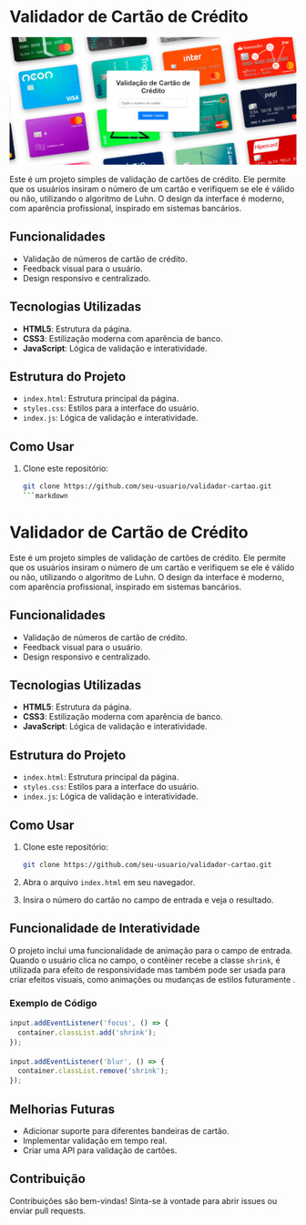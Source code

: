 # Validador de Cartão de Crédito

![Validador de Cartão de Crédito](./assets/images/Validação-de-Cartão-CAPA.png)

Este é um projeto simples de validação de cartões de crédito. Ele permite que os usuários insiram o número de um cartão e verifiquem se ele é válido ou não, utilizando o algoritmo de Luhn. O design da interface é moderno, com aparência profissional, inspirado em sistemas bancários.

## Funcionalidades

- Validação de números de cartão de crédito.
- Feedback visual para o usuário.
- Design responsivo e centralizado.

## Tecnologias Utilizadas

- **HTML5**: Estrutura da página.
- **CSS3**: Estilização moderna com aparência de banco.
- **JavaScript**: Lógica de validação e interatividade.

## Estrutura do Projeto

- `index.html`: Estrutura principal da página.
- `styles.css`: Estilos para a interface do usuário.
- `index.js`: Lógica de validação e interatividade.

## Como Usar

1. Clone este repositório:
    ```bash
    git clone https://github.com/seu-usuario/validador-cartao.git
    ```markdown
# Validador de Cartão de Crédito

Este é um projeto simples de validação de cartões de crédito. Ele permite que os usuários insiram o número de um cartão e verifiquem se ele é válido ou não, utilizando o algoritmo de Luhn. O design da interface é moderno, com aparência profissional, inspirado em sistemas bancários.

## Funcionalidades

- Validação de números de cartão de crédito.
- Feedback visual para o usuário.
- Design responsivo e centralizado.

## Tecnologias Utilizadas

- **HTML5**: Estrutura da página.
- **CSS3**: Estilização moderna com aparência de banco.
- **JavaScript**: Lógica de validação e interatividade.

## Estrutura do Projeto

- `index.html`: Estrutura principal da página.
- `styles.css`: Estilos para a interface do usuário.
- `index.js`: Lógica de validação e interatividade.

## Como Usar

1. Clone este repositório:
   ```bash
   git clone https://github.com/seu-usuario/validador-cartao.git
   ```

2. Abra o arquivo `index.html` em seu navegador.
   
3. Insira o número do cartão no campo de entrada e veja o resultado.

## Funcionalidade de Interatividade

O projeto inclui uma funcionalidade de animação para o campo de entrada. Quando o usuário clica no campo, o contêiner recebe a classe `shrink`, é utilizada para efeito de responsividade mas também pode ser usada para criar efeitos visuais, como animações ou mudanças de estilos futuramente .

### Exemplo de Código
```javascript
input.addEventListener('focus', () => {
  container.classList.add('shrink');
});

input.addEventListener('blur', () => {
  container.classList.remove('shrink');
});
```

## Melhorias Futuras

- Adicionar suporte para diferentes bandeiras de cartão.
- Implementar validação em tempo real.
- Criar uma API para validação de cartões.

## Contribuição

Contribuições são bem-vindas! Sinta-se à vontade para abrir issues ou enviar pull requests.

